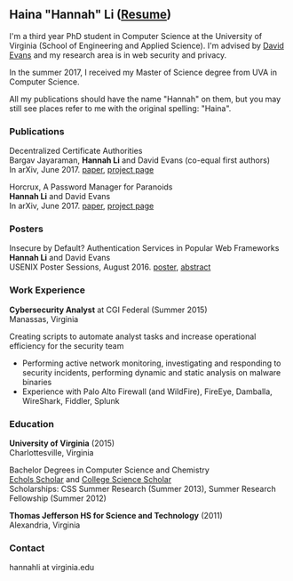 ## Haina "Hannah" Li ([Resume](https://github.com/HainaLi/hainali.github.io/blob/master/pdfs/Hannah%20Li%20-%20Resume.pdf))

I'm a third year PhD student in Computer Science at the University of Virginia (School of Engineering and Applied Science). I'm advised by [David Evans](http://www.cs.virginia.edu/~evans/) and my research area is in web security and privacy.

In the summer 2017, I received my Master of Science degree from UVA in Computer Science. 

All my publications should have the name "Hannah" on them, but you may still see places refer to me with the original spelling: "Haina".  

### Publications
Decentralized Certificate Authorities  
Bargav Jayaraman, **Hannah Li** and David Evans (co-equal first authors)  
In arXiv, June 2017. [paper](https://arxiv.org/pdf/1706.03370.pdf), [project page](https://github.com/HainaLi/DecentralizedCA)  

Horcrux, A Password Manager for Paranoids  
**Hannah Li** and David Evans  
In arXiv, June 2017. [paper](https://arxiv.org/pdf/1706.05085.pdf), [project page](https://github.com/HainaLi/horcrux_password_manager)

### Posters
Insecure by Default? Authentication Services in Popular Web Frameworks  
**Hannah Li** and David Evans  
USENIX Poster Sessions, August 2016. [poster](https://github.com/HainaLi/hainali.github.io/blob/master/pdfs/HainaLiUSENIX2016-Final.pdf), [abstract](https://github.com/HainaLi/hainali.github.io/blob/master/pdfs/insecure-default-authentication.pdf)  

### Work Experience 

**Cybersecurity Analyst** at CGI Federal (Summer 2015)  
Manassas, Virginia  

Creating scripts to automate analyst tasks and increase operational efficiency for the security team  
- Performing active network monitoring, investigating and responding to security incidents, performing
dynamic and static analysis on malware binaries
- Experience with Palo Alto Firewall (and WildFire), FireEye, Damballa, WireShark, Fiddler, Splunk 

### Education
**University of Virginia** (2015)  
Charlottesville, Virginia  

Bachelor Degrees in Computer Science and Chemistry  
[Echols Scholar](http://echols.as.virginia.edu/front) and [College Science Scholar](http://sciencescholars.clas.virginia.edu/)   
Scholarships: CSS Summer Research (Summer 2013), Summer Research Fellowship (Summer 2012)  

**Thomas Jefferson HS for Science and Technology** (2011)  
Alexandria, Virginia  

### Contact
hannahli at virginia.edu
